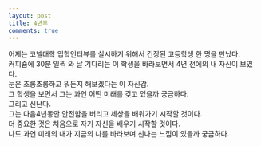 ```yaml
---
layout: post
title: 4년후
comments: true
---
```


어제는 코넬대학 입학인터뷰를 실시하기 위해서 긴장된 고등학생 한 명을 만났다.  
커피숍에 30분 일찍 와 날 기다리는 이 학생을 바라보면서 4년 전에의 내 자신이 보였다.   
눈은 초롱초롱하고 뭐든지 해보겠다는 이 자신감.  
그 학생을 보면서 그는 과연 어떤 미래를 갖고 있을까 궁금하다.   
그리고 신난다.   
그는 다음4년동안 안전함을 버리고 세상을 배워가기 시작할 것이다.   
더 중요한 것은 처음으로 자기 자신을 배우기 시작할 것이다.  
나도 과연 미래의 내가 지금의 나를 바라보며 신나는 느낌이 있을까 궁금하다.  
